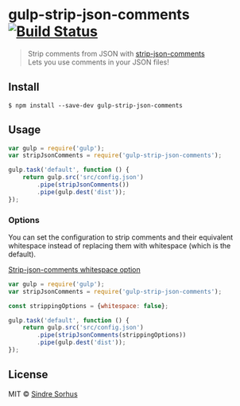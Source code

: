 # gulp-strip-json-comments [![Build Status](https://travis-ci.org/sindresorhus/gulp-strip-json-comments.svg?branch=master)](https://travis-ci.org/sindresorhus/gulp-strip-json-comments)

> Strip comments from JSON with [strip-json-comments](https://github.com/sindresorhus/strip-json-comments)  
> Lets you use comments in your JSON files!


## Install

```
$ npm install --save-dev gulp-strip-json-comments
```


## Usage

```js
var gulp = require('gulp');
var stripJsonComments = require('gulp-strip-json-comments');

gulp.task('default', function () {
	return gulp.src('src/config.json')
		.pipe(stripJsonComments())
		.pipe(gulp.dest('dist'));
});
```

### Options

You can set the configuration to strip comments and their equivalent whitespace instead of replacing them with whitespace (which is the default).

[Strip-json-comments whitespace option](https://github.com/sindresorhus/strip-json-comments#options)  

```js
var gulp = require('gulp');
var stripJsonComments = require('gulp-strip-json-comments');

const strippingOptions = {whitespace: false};

gulp.task('default', function () {
	return gulp.src('src/config.json')
		.pipe(stripJsonComments(strippingOptions))
		.pipe(gulp.dest('dist'));
});
```



## License

MIT © [Sindre Sorhus](http://sindresorhus.com)
